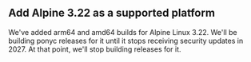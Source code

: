 ## Add Alpine 3.22 as a supported platform

We've added arm64 and amd64 builds for Alpine Linux 3.22.  We'll be building ponyc releases for it until it stops receiving security updates in 2027. At that point, we'll stop building releases for it.
